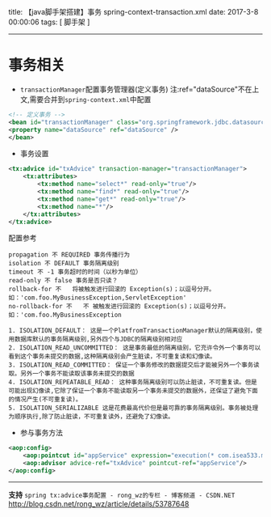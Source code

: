 title: 【java脚手架搭建】事务 spring-context-transaction.xml
date: 2017-3-8 00:00:06
tags: [ 脚手架 ]


---


# 事务相关
- `transactionManager`配置事务管理器(定义事务) 
注:ref="dataSource"不在上文,需要合并到`spring-context.xml`中配置
```xml
<!-- 定义事务 -->
<bean id="transactionManager" class="org.springframework.jdbc.datasource.DataSourceTransactionManager">
<property name="dataSource" ref="dataSource" />
</bean>
```


- 事务设置
```xml
<tx:advice id="txAdvice" transaction-manager="transactionManager">
    <tx:attributes>
        <tx:method name="select*" read-only="true"/>
        <tx:method name="find*" read-only="true"/>
        <tx:method name="get*" read-only="true"/>
        <tx:method name="*"/>
    </tx:attributes>
</tx:advice>
```
配置参考
```properties
propagation 不 REQUIRED 事务传播行为
isolation 不 DEFAULT 事务隔离级别
timeout 不 -1 事务超时的时间（以秒为单位）
read-only 不 false 事务是否只读？
rollback-for 不   将被触发进行回滚的 Exception(s)；以逗号分开。 如：'com.foo.MyBusinessException,ServletException'
no-rollback-for 不   不 被触发进行回滚的 Exception(s)；以逗号分开。 如：'com.foo.MyBusinessException
```
```
1. ISOLATION_DEFAULT： 这是一个PlatfromTransactionManager默认的隔离级别，使用数据库默认的事务隔离级别,另外四个与JDBC的隔离级别相对应  
2. ISOLATION_READ_UNCOMMITTED： 这是事务最低的隔离级别，它充许令外一个事务可以看到这个事务未提交的数据,这种隔离级别会产生脏读，不可重复读和幻像读。  
3. ISOLATION_READ_COMMITTED： 保证一个事务修改的数据提交后才能被另外一个事务读取。另外一个事务不能读取该事务未提交的数据  
4. ISOLATION_REPEATABLE_READ： 这种事务隔离级别可以防止脏读，不可重复读。但是可能出现幻像读,它除了保证一个事务不能读取另一个事务未提交的数据外，还保证了避免下面的情况产生(不可重复读)。  
5. ISOLATION_SERIALIZABLE 这是花费最高代价但是最可靠的事务隔离级别。事务被处理为顺序执行,除了防止脏读，不可重复读外，还避免了幻像读。   
```
- 参与事务方法
```xml
<aop:config>
    <aop:pointcut id="appService" expression="execution(* com.isea533.mybatis.service..*Service*.*(..))"/>
    <aop:advisor advice-ref="txAdvice" pointcut-ref="appService"/>
</aop:config>
```


---
**支持**
`spring tx:advice事务配置 - rong_wz的专栏 - 博客频道 - CSDN.NET`
http://blog.csdn.net/rong_wz/article/details/53787648
